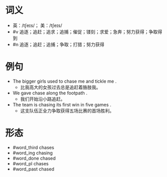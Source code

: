 # 词义
- 英：/tʃeɪs/； 美：/tʃeɪs/
- #v 追逐；追赶；追求；追捕；催促；镂刻；求爱；急奔；努力获得；争取得到
- #n 追逐；追赶；追捕；争取；打猎；努力获得
# 例句
- The bigger girls used to chase me and tickle me .
	- 比我高大的女孩过去总是追赶着胳肢我。
- We gave chase along the footpath .
	- 我们开始沿小路追赶。
- The team is chasing its first win in five games .
	- 这支队伍正全力争取获得五场比赛的首场胜利。
# 形态
- #word_third chases
- #word_ing chasing
- #word_done chased
- #word_pl chases
- #word_past chased
